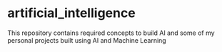 # artificial_intelligence
This repository contains required concepts to build AI and some of my personal projects built using AI and Machine Learning
